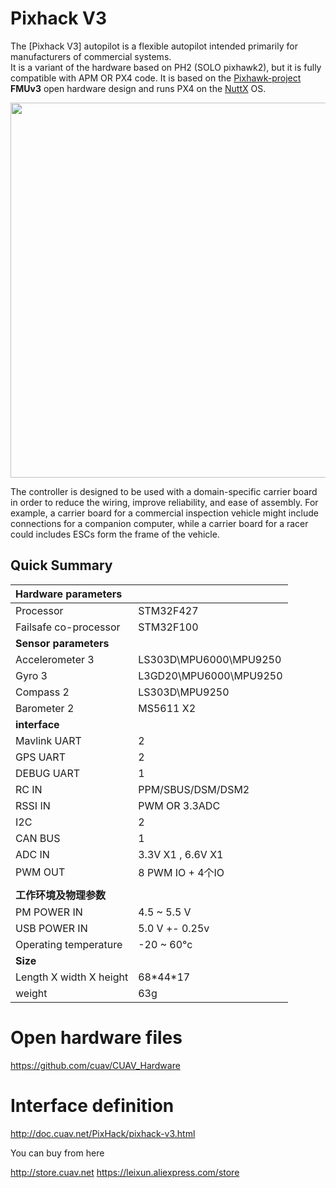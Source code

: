 # Pixhack V3

The [Pixhack V3] autopilot is a flexible autopilot intended primarily for manufacturers of commercial systems.  
It is a variant of the hardware based on PH2 (SOLO pixhawk2), but it is fully compatible with APM OR PX4 code.
It is based on the [Pixhawk-project](https://pixhawk.org/) **FMUv3** open hardware design and runs PX4 on the [NuttX](http://nuttx.org) OS.

<img src="http://doc.cuav.net/PixHack/assets/pixhackv31.png" width="600px" />

The controller is designed to be used with a domain-specific carrier board in order to reduce the wiring, improve reliability, and ease of assembly. For example, a carrier board for a commercial inspection vehicle might include connections for a companion computer, while a carrier board for a racer could includes ESCs form the frame of the vehicle.

## Quick Summary

| **Hardware parameters** | |
| :--- | :--- |
| Processor | STM32F427 |
| Failsafe co-processor | STM32F100 |
| **Sensor parameters** | |
| Accelerometer 3 | LS303D\MPU6000\MPU9250 |
| Gyro 3 | L3GD20\MPU6000\MPU9250 |
| Compass 2 | LS303D\MPU9250 |
| Barometer 2 | MS5611 X2 |
| **interface** | |
| Mavlink UART | 2 |
| GPS UART | 2 |
| DEBUG UART | 1 |
| RC IN | PPM/SBUS/DSM/DSM2 |
| RSSI IN | PWM OR 3.3ADC |
| I2C | 2 |
| CAN BUS | 1 |
| ADC IN | 3.3V X1 , 6.6V X1 |
| PWM OUT | 8 PWM IO + 4个IO |
| | |
| **工作环境及物理参数** | |
| PM POWER IN | 4.5 ~ 5.5 V |
| USB POWER IN | 5.0 V +- 0.25v |
| Operating temperature | -20 ~ 60°c |
| **Size** | |
| Length X width X height | 68\*44\*17 |
| weight | 63g |



# Open hardware files

https://github.com/cuav/CUAV_Hardware

# Interface definition

http://doc.cuav.net/PixHack/pixhack-v3.html

You can buy from here

http://store.cuav.net
https://leixun.aliexpress.com/store
